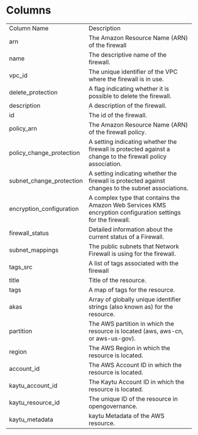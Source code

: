 # Columns  

<table>
	<tr><td>Column Name</td><td>Description</td></tr>
	<tr><td>arn</td><td>The Amazon Resource Name (ARN) of the firewall</td></tr>
	<tr><td>name</td><td>The descriptive name of the firewall.</td></tr>
	<tr><td>vpc_id</td><td>The unique identifier of the VPC where the firewall is in use.</td></tr>
	<tr><td>delete_protection</td><td>A flag indicating whether it is possible to delete the firewall.</td></tr>
	<tr><td>description</td><td>A description of the firewall.</td></tr>
	<tr><td>id</td><td>The id of the firewall.</td></tr>
	<tr><td>policy_arn</td><td>The Amazon Resource Name (ARN) of the firewall policy.</td></tr>
	<tr><td>policy_change_protection</td><td>A setting indicating whether the firewall is protected against a change to the firewall policy association.</td></tr>
	<tr><td>subnet_change_protection</td><td>A setting indicating whether the firewall is protected against changes to the subnet associations.</td></tr>
	<tr><td>encryption_configuration</td><td>A complex type that contains the Amazon Web Services KMS encryption configuration settings for the firewall.</td></tr>
	<tr><td>firewall_status</td><td>Detailed information about the current status of a Firewall.</td></tr>
	<tr><td>subnet_mappings</td><td>The public subnets that Network Firewall is using for the firewall.</td></tr>
	<tr><td>tags_src</td><td>A list of tags associated with the firewall</td></tr>
	<tr><td>title</td><td>Title of the resource.</td></tr>
	<tr><td>tags</td><td>A map of tags for the resource.</td></tr>
	<tr><td>akas</td><td>Array of globally unique identifier strings (also known as) for the resource.</td></tr>
	<tr><td>partition</td><td>The AWS partition in which the resource is located (aws, aws-cn, or aws-us-gov).</td></tr>
	<tr><td>region</td><td>The AWS Region in which the resource is located.</td></tr>
	<tr><td>account_id</td><td>The AWS Account ID in which the resource is located.</td></tr>
	<tr><td>kaytu_account_id</td><td>The Kaytu Account ID in which the resource is located.</td></tr>
	<tr><td>kaytu_resource_id</td><td>The unique ID of the resource in opengovernance.</td></tr>
	<tr><td>kaytu_metadata</td><td>kaytu Metadata of the AWS resource.</td></tr>
</table>